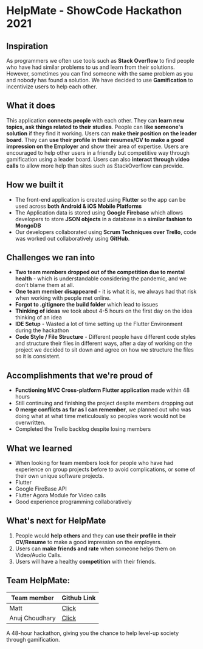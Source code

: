 # HelpMate - ShowCode Hackathon 2021
## Inspiration
As programmers we often use tools such as **Stack Overflow** to find people who have had similar problems to us and learn from their solutions. However, sometimes you can find someone with the same problem as you and nobody has found a solution. We have decided to use **Gamification** to incentivize users to help each other.
 ## What it does
This application **connects people** with each other. They can **learn new topics, ask things related to their studies**. People can **like someone's solution** if they find it working. Users can **make their position on the leader board**. They can **use their profile in their resumes/CV to make a good impression on the Employer** and show their area of expertise. Users are encouraged to help other users in a friendly but competitive way through gamification using a leader board. Users can also **interact through video calls** to allow more help than sites such as StackOverflow can provide.

## How we built it
 - The front-end application is created using **Flutte**r so the app can be used across **both Android & iOS Mobile Platforms**
 - The Application data is stored using **Google Firebase** which allows developers to store **JSON objects** in a database in a **similar fashion to MongoDB**
 - Our developers collaborated using **Scrum Techniques over Trello**, code was worked out collaboratively using **GitHub**.

## Challenges we ran into
- **Two team members dropped out of the competition due to mental health** - which is understandable considering the pandemic, and we don't blame them at all.
- **One team member disappeared** - it is what it is, we always had that risk when working with people met online.
- **Forgot to .gitignore the build folder** which lead to  issues
- **Thinking of ideas** we took about 4-5 hours on the first day on the idea thinking of an idea
- **IDE Setup** - Wasted a lot of time setting up the Flutter Environment during the hackathon
- **Code Style / File Structure** - Different people have different code styles and structure their files in different ways, after a day of working on the project we decided to sit down and agree on how we structure the files so it is consistent.

## Accomplishments that we're proud of

 - **Functioning MVC Cross-platform Flutter application** made within 48 hours
 - Still continuing and finishing the project despite members dropping out 
 - **0 merge conflicts as far as I can remember**, we planned out who was doing what at what time meticulously so peoples work would not be overwritten.
 - Completed the Trello backlog despite losing members

## What we learned
- When looking for team members look for people who have had experience on group projects before to avoid complications, or some of their own unique software projects.
- Flutter
- Google FireBase API
- Flutter Agora Module for Video calls
- Good experience programming collaboratively

## What's next for HelpMate
 1. People would **help others** and they can **use their profile in their CV/Resume** to make a good impression on the employers.
 2. Users can **make friends and rate** when someone helps them on Video/Audio Calls.
 3. Users will have a healthy **competition** with their friends.



## Team HelpMate:
| Team member     | Github Link |
| ----------- | ----------- |
| Matt            | [Click](https://github.com/Matt-CompSci)       |
| Anuj Choudhary  | [Click](https://github.com/anujchoudhary-17)        |


A 48-hour hackathon, giving you the chance to help level-up society through gamification.
